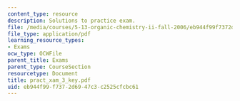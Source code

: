 ```yaml
---
content_type: resource
description: Solutions to practice exam.
file: /media/courses/5-13-organic-chemistry-ii-fall-2006/eb944f99f7372d6947c3c2525cfcbc61_pract_xam_3_key.pdf
file_type: application/pdf
learning_resource_types:
- Exams
ocw_type: OCWFile
parent_title: Exams
parent_type: CourseSection
resourcetype: Document
title: pract_xam_3_key.pdf
uid: eb944f99-f737-2d69-47c3-c2525cfcbc61
---
```

